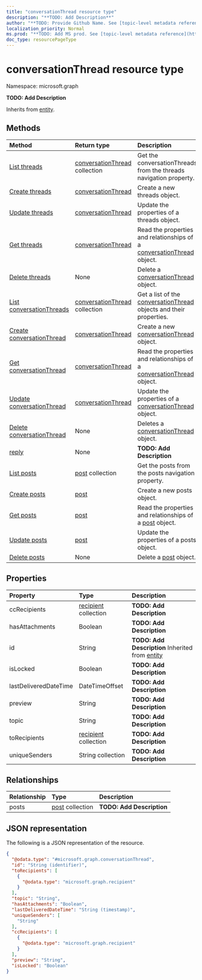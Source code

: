 ```yaml
---
title: "conversationThread resource type"
description: "**TODO: Add Description**"
author: "**TODO: Provide Github Name. See [topic-level metadata reference](https://msgo.azurewebsites.net/add/document/guidelines/metadata.html#topic-level-metadata)**"
localization_priority: Normal
ms.prod: "**TODO: Add MS prod. See [topic-level metadata reference](https://msgo.azurewebsites.net/add/document/guidelines/metadata.html#topic-level-metadata)**"
doc_type: resourcePageType
---
```


# conversationThread resource type

Namespace: microsoft.graph

**TODO: Add Description**


Inherits from [entity](../resources/entity.md).

## Methods
|Method|Return type|Description|
|:---|:---|:---|
|[List threads](../api/group-list-threads.md)|[conversationThread](../resources/conversationthread.md) collection|Get the conversationThreads from the threads navigation property.|
|[Create threads](../api/group-post-threads.md)|[conversationThread](../resources/conversationthread.md)|Create a new threads object.|
|[Update threads](../api/group-update-threads.md)|[conversationThread](../resources/conversationthread.md)|Update the properties of a threads object.|
|[Get threads](../api/group-get-conversationthread.md)|[conversationThread](../resources/conversationthread.md)|Read the properties and relationships of a [conversationThread](../resources/conversationthread.md) object.|
|[Delete threads](../api/group-delete-threads.md)|None|Delete a [conversationThread](../resources/conversationthread.md) object.|
|[List conversationThreads](../api/conversationthread-list.md)|[conversationThread](../resources/conversationthread.md) collection|Get a list of the [conversationThread](../resources/conversationthread.md) objects and their properties.|
|[Create conversationThread](../api/conversationthread-create.md)|[conversationThread](../resources/conversationthread.md)|Create a new [conversationThread](../resources/conversationthread.md) object.|
|[Get conversationThread](../api/conversationthread-get.md)|[conversationThread](../resources/conversationthread.md)|Read the properties and relationships of a [conversationThread](../resources/conversationthread.md) object.|
|[Update conversationThread](../api/conversationthread-update.md)|[conversationThread](../resources/conversationthread.md)|Update the properties of a [conversationThread](../resources/conversationthread.md) object.|
|[Delete conversationThread](../api/conversationthread-delete.md)|None|Deletes a [conversationThread](../resources/conversationthread.md) object.|
|[reply](../api/conversationthread-reply.md)|None|**TODO: Add Description**|
|[List posts](../api/conversationthread-list-posts.md)|[post](../resources/post.md) collection|Get the posts from the posts navigation property.|
|[Create posts](../api/conversationthread-post-posts.md)|[post](../resources/post.md)|Create a new posts object.|
|[Get posts](../api/conversationthread-get-post.md)|[post](../resources/post.md)|Read the properties and relationships of a [post](../resources/post.md) object.|
|[Update posts](../api/conversationthread-update-posts.md)|[post](../resources/post.md)|Update the properties of a posts object.|
|[Delete posts](../api/conversationthread-delete-posts.md)|None|Delete a [post](../resources/post.md) object.|

## Properties
|Property|Type|Description|
|:---|:---|:---|
|ccRecipients|[recipient](../resources/recipient.md) collection|**TODO: Add Description**|
|hasAttachments|Boolean|**TODO: Add Description**|
|id|String|**TODO: Add Description** Inherited from [entity](../resources/entity.md)|
|isLocked|Boolean|**TODO: Add Description**|
|lastDeliveredDateTime|DateTimeOffset|**TODO: Add Description**|
|preview|String|**TODO: Add Description**|
|topic|String|**TODO: Add Description**|
|toRecipients|[recipient](../resources/recipient.md) collection|**TODO: Add Description**|
|uniqueSenders|String collection|**TODO: Add Description**|

## Relationships
|Relationship|Type|Description|
|:---|:---|:---|
|posts|[post](../resources/post.md) collection|**TODO: Add Description**|

## JSON representation
The following is a JSON representation of the resource.
<!-- {
  "blockType": "resource",
  "keyProperty": "id",
  "@odata.type": "microsoft.graph.conversationThread",
  "baseType": "microsoft.graph.entity",
  "openType": false
}
-->
``` json
{
  "@odata.type": "#microsoft.graph.conversationThread",
  "id": "String (identifier)",
  "toRecipients": [
    {
      "@odata.type": "microsoft.graph.recipient"
    }
  ],
  "topic": "String",
  "hasAttachments": "Boolean",
  "lastDeliveredDateTime": "String (timestamp)",
  "uniqueSenders": [
    "String"
  ],
  "ccRecipients": [
    {
      "@odata.type": "microsoft.graph.recipient"
    }
  ],
  "preview": "String",
  "isLocked": "Boolean"
}
```

